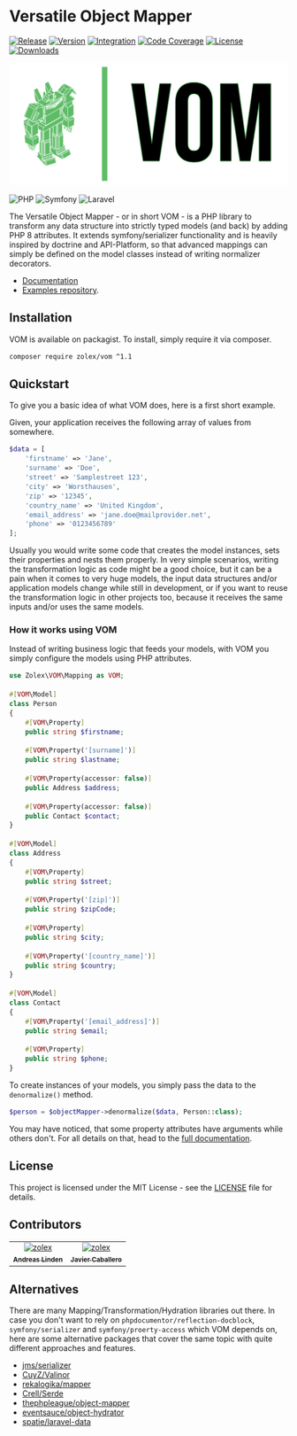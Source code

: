 # Versatile Object Mapper

[![Release](https://github.com/zolex/vom/workflows/Release/badge.svg)](https://github.com/zolex/vom/actions/workflows/release.yaml)
[![Version](https://img.shields.io/packagist/v/zolex/vom)](https://packagist.org/packages/zolex/vom)
[![Integration](https://github.com/zolex/vom/workflows/Integration/badge.svg)](https://github.com/zolex/vom/actions/workflows/integration.yaml)
[![Code Coverage](https://codecov.io/gh/zolex/vom/graph/badge.svg?token=RI2NX4S89I)](https://codecov.io/gh/zolex/vom)
[![License](https://img.shields.io/packagist/l/zolex/vom)](./LICENSE)
[![Downloads](https://img.shields.io/packagist/dt/zolex/vom)](https://packagist.org/packages/zolex/vom)

![VOM](docs/logo.png)

![PHP](https://img.shields.io/badge/php-%23777BB4.svg?style=for-the-badge&logo=php&logoColor=white)
![Symfony](https://img.shields.io/badge/symfony-%23000000.svg?style=for-the-badge&logo=symfony&logoColor=white)
![Laravel](https://img.shields.io/badge/laravel-%23FF2D20.svg?style=for-the-badge&logo=laravel&logoColor=white)


The Versatile Object Mapper - or in short VOM - is a PHP library to transform any data structure into strictly typed models (and back) by adding PHP 8 attributes.
It extends symfony/serializer functionality and is heavily inspired by doctrine and API-Platform, so that advanced mappings can simply be defined on the model classes instead of writing normalizer decorators.

- [Documentation](https://zolex.github.io/vom/)
- [Examples repository](https://github.com/zolex/vom-examples).

## Installation

VOM is available on packagist. To install, simply require it via composer. 

```bash
composer require zolex/vom ^1.1
```

## Quickstart

To give you a basic idea of what VOM does, here is a first short example.

Given, your application receives the following array of values from somewhere.

```php
$data = [
    'firstname' => 'Jane',
    'surname' => 'Doe',
    'street' => 'Samplestreet 123',
    'city' => 'Worsthausen',
    'zip' => '12345',
    'country_name' => 'United Kingdom',
    'email_address' => 'jane.doe@mailprovider.net',
    'phone' => '0123456789'
];
```

Usually you would write some code that creates the model instances, sets their properties and nests them properly.
In very simple scenarios, writing the transformation logic as code might be a good choice, but it can be a pain when it comes to very huge models, the input data structures
and/or application models change while still in development, or if you want to reuse the transformation logic in other projects too, because it receives the same inputs and/or uses the same models.

### How it works using VOM

Instead of writing business logic that feeds your models, with VOM you simply configure the models using PHP attributes.

```php
use Zolex\VOM\Mapping as VOM;

#[VOM\Model]
class Person
{
    #[VOM\Property]
    public string $firstname;
    
    #[VOM\Property('[surname]')]
    public string $lastname;
    
    #[VOM\Property(accessor: false)]
    public Address $address;
    
    #[VOM\Property(accessor: false)]
    public Contact $contact;
}

#[VOM\Model]
class Address
{
    #[VOM\Property]
    public string $street;
    
    #[VOM\Property('[zip]')]
    public string $zipCode;
    
    #[VOM\Property]
    public string $city;
    
    #[VOM\Property('[country_name]')]
    public string $country; 
}

#[VOM\Model]
class Contact
{
    #[VOM\Property('[email_address]')]
    public string $email;
    
    #[VOM\Property]
    public string $phone;
}
```

To create instances of your models, you simply pass the data to the `denormalize()` method.

```php
$person = $objectMapper->denormalize($data, Person::class);
``` 

You may have noticed, that some property attributes have arguments while others don't. For all details on that, head to the [full documentation](https://zolex.github.io/vom/).

## License

This project is licensed under the MIT License - see the [LICENSE](LICENSE) file for details.

## Contributors

<table>
	<tbody>
		<tr>
            <td align="center">
                <a href="https://github.com/zolex">
                    <img src="https://images.weserv.nl/?url=avatars.githubusercontent.com/u/398739?v=4&h=75&w=75&fit=cover&mask=circle&maxage=7d" width="75;" alt="zolex"/>
                    <br />
                    <sub><b>Andreas Linden</b></sub>
                </a>
            </td>
            <td align="center">
                <a href="https://github.com/sengaigibon">
                    <img src="https://images.weserv.nl/?url=avatars.githubusercontent.com/u/16040734?v=4&h=75&w=75&fit=cover&mask=circle&maxage=7d" width="75;" alt="zolex"/>
                    <br />
                    <sub><b>Javier Caballero </b></sub>
                </a>
            </td>
		</tr>
	<tbody>
</table>

## Alternatives

There are many Mapping/Transformation/Hydration libraries out there. In case you don't want to rely on `phpdocumentor/reflection-docblock`, `symfony/serializer` and `symfony/proerty-access` which VOM depends on, here are some alternative packages that cover the same topic with quite different approaches and features.

- [jms/serializer](https://github.com/schmittjoh/serializer)
- [CuyZ/Valinor](https://github.com/CuyZ/Valinor)
- [rekalogika/mapper](https://github.com/rekalogika/mapper)
- [Crell/Serde](https://github.com/Crell/Serde)
- [thephpleague/object-mapper](https://github.com/thephpleague/object-mapper)
- [eventsauce/object-hydrator](https://github.com/EventSaucePHP/ObjectHydrator)
- [spatie/laravel-data](https://github.com/spatie/laravel-data)
